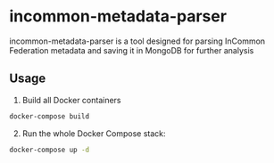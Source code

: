 # incommon-metadata-parser
incommon-metadata-parser is a tool designed for parsing InCommon Federation metadata and saving it in MongoDB for further analysis

## Usage
1. Build all Docker containers
```bash
docker-compose build
```
2. Run the whole Docker Compose stack:
```bash
docker-compose up -d
```